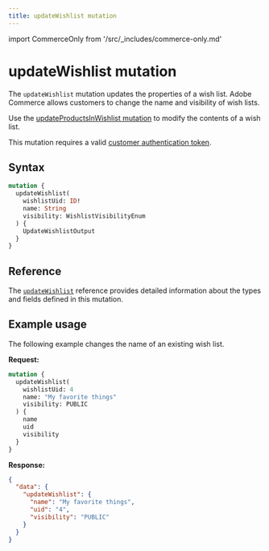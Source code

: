 ```yaml
---
title: updateWishlist mutation
---
```


import CommerceOnly from '/src/_includes/commerce-only.md'

<CommerceOnly />

# updateWishlist mutation

The `updateWishlist` mutation updates the properties of a wish list. Adobe Commerce allows customers to change the name and visibility of wish lists.

<InlineAlert variant="info" slots="text" />

Use the [updateProductsInWishlist mutation](update-products.md) to modify the contents of a wish list.

This mutation requires a valid [customer authentication token](../../customer/mutations/generate-token.md).

## Syntax

```graphql
mutation {
  updateWishlist(
    wishlistUid: ID!
    name: String
    visibility: WishlistVisibilityEnum
  ) {
    UpdateWishlistOutput
  }
}
```

## Reference

The [`updateWishlist`](https://developer.adobe.com/commerce/webapi/graphql-api/index.html#mutation-updateWishlist) reference provides detailed information about the types and fields defined in this mutation.

## Example usage

The following example changes the name of an existing wish list.

**Request:**

``` graphql
mutation {
  updateWishlist(
    wishlistUid: 4
    name: "My favorite things"
    visibility: PUBLIC
  ) {
    name
    uid
    visibility
  }
}
```

**Response:**

```json
{
  "data": {
    "updateWishlist": {
      "name": "My favorite things",
      "uid": "4",
      "visibility": "PUBLIC"
    }
  }
}
```
